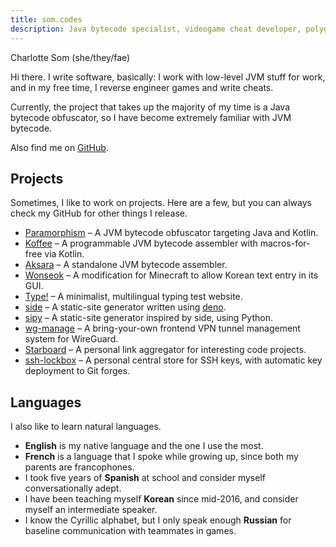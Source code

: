 ```yaml
---
title: som.codes
description: Java bytecode specialist, videogame cheat developer, polyglot. 20. Undergraduate Computer Science student.
---
```


<section id="introduction-section">

Charlotte Som (she/they/fae)

Hi there. I write software, basically: I work with low-level JVM stuff for work, and in my free time, I reverse engineer games and write cheats.

Currently, the project that takes up the majority of my time is a Java bytecode obfuscator, so I have become extremely familiar with JVM bytecode.

Also find me on <a href="https://github.com/videogame-hacker/" rel="me">GitHub</a>.

</section>
<section id="projects-section">

## Projects

Sometimes, I like to work on projects. Here are a few, but you can always check my GitHub for other things I release.

- [Paramorphism](https://paramorphism.dev/) &ndash; A JVM bytecode obfuscator targeting Java and Kotlin.
- [Koffee](https://github.com/videogame-hacker/Koffee) &ndash; A programmable JVM bytecode assembler with macros-for-free via Kotlin.
- [Aksara](https://github.com/videogame-hacker/Aksara) &ndash; A standalone JVM bytecode assembler.
- [Wonseok](https://github.com/videogame-hacker/Wonseok) &ndash; A modification for Minecraft to allow Korean text entry in its GUI.
- [Type!](https://type.o-w-o.icu/) &ndash; A minimalist, multilingual typing test website.
- [side](https://side.alloc.tech) &ndash; A static-site generator written using [deno](https://deno.land/).
- [sipy](https://sipy.hackery.site) &ndash; A static-site generator inspired by side, using Python.
- [wg-manage](https://github.com/videogame-hacker/wg-manage) &ndash; A bring-your-own frontend VPN tunnel management system for WireGuard.
- [Starboard](https://github.com/videogame-hacker/starboard) &ndash; A personal link aggregator for interesting code projects.
- [ssh-lockbox](https://github.com/videogame-hacker/ssh-lockbox) &ndash; A personal central store for SSH keys, with automatic key deployment to Git forges.

</section>
<section id="languages-section">

## Languages

I also like to learn natural languages.

- **English** is my native language and the one I use the most.
- **French** is a language that I spoke while growing up, since both my parents are francophones.
- I took five years of **Spanish** at school and consider myself conversationally adept.
- I have been teaching myself **Korean** since mid-2016, and consider myself an intermediate speaker.
- I know the Cyrillic alphabet, but I only speak enough **Russian** for baseline communication with teammates in games.

</section>
